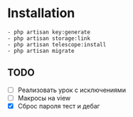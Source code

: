 # Installation
    - php artisan key:generate
    - php artisan storage:link
    - php artisan telescope:install
    - php artisan migrate

## TODO 
- [ ] Реализовать урок с исключениями
- [ ] Макросы на view
- [X] Сброс пароля тест и дебаг
